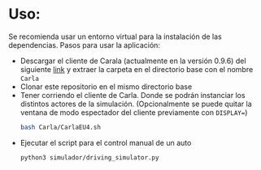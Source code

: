 # Uso:
Se recomienda usar un entorno virtual para la instalación de las dependencias.
Pasos para usar la aplicación:

- Descargar el cliente de Carala (actualmente en la versión 0.9.6) del siguiente [link](https://github.com/carla-simulator/carla/blob/master/Docs/download.md) y extraer la carpeta en el directorio base con el nombre `Carla`
- Clonar este repositorio en el mismo directorio base
- Tener corriendo el cliente de Carla. Donde se podrán instanciar los distintos actores de la simulación.
  (Opcionalmente se puede quitar la ventana de modo espectador del cliente previamente con `DISPLAY=`)
  ```bash
  bash Carla/CarlaEU4.sh
  ```
- Ejecutar el script para el control manual de un auto
  ```bash
  python3 simulador/driving_simulator.py
  ```
